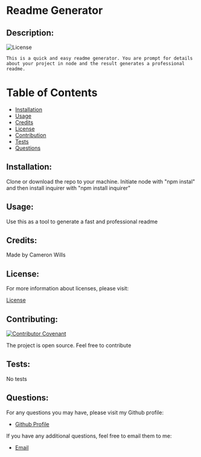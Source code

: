  # Readme Generator

  
  ## Description:

  ![License](https://img.shields.io/badge/License-ISC-blue.svg "License Badge")

    This is a quick and easy readme generator. You are prompt for details about your project in node and the result generates a professional readme.


  # Table of Contents

  - [Installation](#installation)
  - [Usage](#usage)
  - [Credits](#credits)
  - [License](#license)
  - [Contribution](#contributing)
  - [Tests](#tests)
  - [Questions](#questions)

  ## Installation:

  Clone or download the repo to your machine. Initiate node with "npm instal" and then install inquirer with "npm install inquirer"


  ## Usage:

  Use this as a tool to generate a fast and professional readme


  ## Credits:

  Made by Cameron Wills


  ## License:

  For more information about licenses, please visit:

  [License](https://opensource.org/licenses/ISC)


  ## Contributing:

  [![Contributor Covenant](https://img.shields.io/badge/Contributor%20Covenant-v2.0%20adopted-ff69b4.svg)](CODE_OF_CONDUCT.md)
  
  The project is open source. Feel free to contribute



  ## Tests:

  No tests

  
  ## Questions:

  For any questions you may have, please visit my Github profile:
  - [Github Profile](https://github.com/CamWills89)

  If you have any additional questions, feel free to email them to me:
  - [Email](cameron.wills89@outlook.com)
